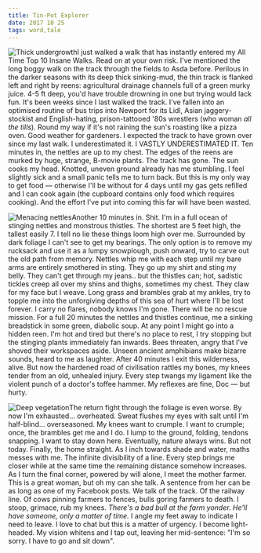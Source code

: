 ```yaml
---
title: Tin-Pot Explorer
date: 2017 10 25
tags: word,tale
---
```


![Thick undergrowth](/wp-content/uploads/2017/12/21083636_10209876348294544_2024280055111651018_o_edited-1024x1024.jpeg)I just walked a walk that has instantly entered my All Time Top 10 Insane Walks. Read on at your own risk. I've mentioned the long boggy walk on the track through the fields to Asda before. Perilous in the darker seasons with its deep thick sinking-mud, the thin track is flanked left and right by reens: agricultural drainage channels full of a green murky juice. 4-5 ft deep, you'd have trouble drowning in one but trying would lack fun. It's been weeks since I last walked the track. I've fallen into an optimised routine of bus trips into Newport for its Lidl, Asian jaggery-stockist and English-hating, prison-tattooed '80s wrestlers (who woman _all the tills_). Round my way if it's not raining the sun's roasting like a pizza oven. Good weather for gardeners. I expected the track to have grown over since my last walk. I underestimated it. I VASTLY UNDERESTIMATED IT. Ten minutes in, the nettles are up to my chest. The edges of the reens are murked by huge, strange, B-movie plants. The track has gone. The sun cooks my head. Knotted, uneven ground already has me stumbling. I feel slightly sick and a small panic tells me to turn back. But this is my only way to get food — otherwise I'll be without for 4 days until my gas gets refilled and I can cook again (the cupboard contains only food which requires cooking). And the effort I've put into coming this far will have been wasted.

![Menacing nettles](https://gentlyfirm.co.uk/words/wp-content/uploads/2017/12/21083442_10209876353414672_407075083531219843_o_edited-1024x1024.jpeg)Another 10 minutes in. Shit. I'm in a full ocean of stinging nettles and monstrous thistles. The shortest are 5 feet high, the tallest easily 7. I tell no lie these things loom high over me. Surrounded by dark foliage I can't see to get my bearings. The only option is to remove my rucksack and use it as a lumpy snowplough, push onward, try to carve out the old path from memory. Nettles whip me with each step until my bare arms are entirely smothered in sting. They go up my shirt and sting my belly. They can't get through my jeans.. but the thistles can; hot, sadistic tickles creep all over my shins and thighs, sometimes my chest. They claw for my face but I weave. Long grass and brambles grab at my ankles, try to topple me into the unforgiving depths of this sea of hurt where I'll be lost forever. I carry no flares, nobody knows I'm gone. There will be no rescue mission. For a full 20 minutes the nettles and thistles continue, me a sinking breadstick in some green, diabolic soup. At any point I might go into a hidden reen. I'm hot and tired but there's no place to rest, I try stopping but the stinging plants immediately fan inwards. Bees threaten, angry that I've shoved their workspaces aside. Unseen ancient amphibians make bizarre sounds, heard to me as laughter. After 40 minutes I exit this wilderness, alive. But now the hardened road of civilisation rattles my bones, my knees tender from an old, unhealed injury. Every step twangs my ligament like the violent punch of a doctor's toffee hammer. My reflexes are fine, Doc — but hurty.

![Deep vegetation](https://gentlyfirm.co.uk/words/wp-content/uploads/2017/12/21083594_10209876353054663_1331600456184864159_o_edited-1024x1024.jpeg)The return fight through the foliage is even worse. By now I'm exhausted… overheated. Sweat flushes my eyes with salt until I'm half-blind… overseasoned. My knees want to crumple. I want to crumple; once, the brambles get me and I do. I lump to the ground, folding, tendons snapping. I want to stay down here. Eventually, nature always wins. But not today. Finally, the home straight. As I inch towards shade and water, maths messes with me. The infinite divisibility of a line. Every step brings me closer while at the same time the remaining distance somehow increases. As I turn the final corner, powered by will alone, I meet the mother farmer. This is a great woman, but oh my can she talk. A sentence from her can be as long as one of my Facebook posts. We talk of the track. Of the railway line. Of cows pinning farmers to fences, bulls goring farmers to death. I stoop, grimace, rub my knees. _There's a bad bull at the farm yonder. He'll have someone, only a matter of time._ I angle my feet away to indicate I need to leave. I love to chat but this is a matter of urgency. I become light-headed. My vision whitens and I tap out, leaving her mid-sentence: "I'm so sorry. I have to go and sit down".
